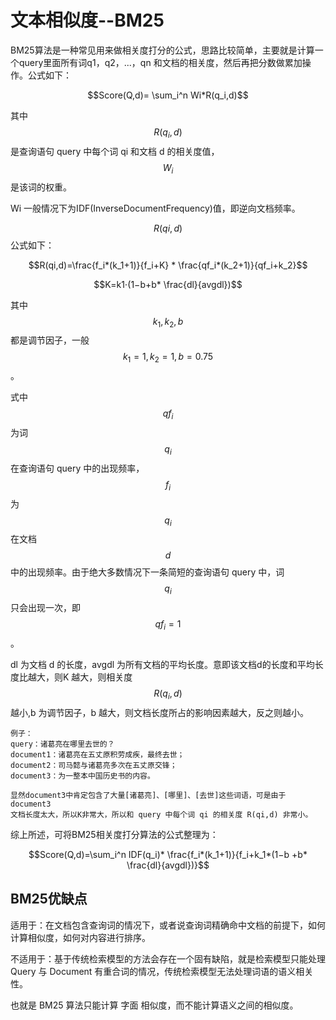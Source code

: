 # 文本相似度--BM25

BM25算法是一种常见用来做相关度打分的公式，思路比较简单，主要就是计算一个query里面所有词q1，q2，...，qn 和文档的相关度，然后再把分数做累加操作。公式如下： 

$$Score(Q,d)= \sum_i^n Wi*R(q_i,d)$$

其中 $$R(q_i,d)$$ 是查询语句 query 中每个词 qi 和文档 d 的相关度值，$$W_i$$ 是该词的权重。

Wi 一般情况下为IDF(InverseDocumentFrequency)值，即逆向文档频率。

$$R(qi,d)$$ 公式如下： 

$$R(qi,d)=\frac{f_i*(k_1+1)}{f_i+K} * \frac{qf_i*(k_2+1)}{qf_i+k_2}$$

$$K=k1⋅(1−b+b* \frac{dl}{avgdl})$$

其中 $$k_1,k_2,b$$ 都是调节因子，一般 $$k_1=1,k_2=1,b=0.75$$。 

式中 $$qf_i$$为词 $$q_i$$ 在查询语句 query 中的出现频率，$$f_i$$ 为 $$q_i$$ 在文档 $$d$$ 中的出现频率。由于绝大多数情况下一条简短的查询语句 query 中，词 $$q_i$$ 只会出现一次，即 $$qf_i=1$$。

dl 为文档 d 的长度，avgdl 为所有文档的平均长度。意即该文档d的长度和平均长度比越大，则K 越大，则相关度 $$R(q_i,d)$$ 越小,b 为调节因子，b 越大，则文档长度所占的影响因素越大，反之则越小。

```
例子：
query：诸葛亮在哪里去世的？ 
document1：诸葛亮在五丈原积劳成疾，最终去世； 
document2：司马懿与诸葛亮多次在五丈原交锋； 
document3：为一整本中国历史书的内容。 

显然document3中肯定包含了大量[诸葛亮]、[哪里]、[去世]这些词语，可是由于document3
文档长度太大，所以K非常大，所以和 query 中每个词 qi 的相关度 R(qi,d) 非常小。
```
综上所述，可将BM25相关度打分算法的公式整理为：

$$Score(Q,d)=\sum_i^n IDF(q_i)* \frac{f_i*(k_1+1)}{f_i+k_1*(1−b +b* \frac{dl}{avgdl})}$$


## BM25优缺点

适用于：在文档包含查询词的情况下，或者说查询词精确命中文档的前提下，如何计算相似度，如何对内容进行排序。

不适用于：基于传统检索模型的方法会存在一个固有缺陷，就是检索模型只能处理 Query 与 Document 有重合词的情况，传统检索模型无法处理词语的语义相关性。

也就是 BM25 算法只能计算 字面 相似度，而不能计算语义之间的相似度。